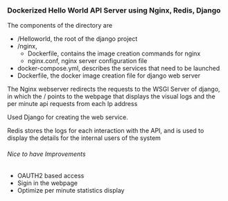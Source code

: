 ### Dockerized Hello World API Server using Nginx, Redis, Django


The components of the directory are 
- /Helloworld, the root of the django project 
- /nginx,
	- Dockerfile, contains the image creation commands for nginx 
	- nginx.conf,  nginx server configuration file
- docker-compose.yml, describes the services that need to be launched 
- Dockerfile, the docker image creation file for django web server


The Nginx webserver redirects the requests to the WSGI Server of django, in which the / points to the webpage that displays the visual logs and the per minute api requests from each Ip address

Used Django for creating the web service.

Redis stores the logs for each interaction with the API, and is used to display the details for the internal users of the system



###### Nice to have Improvements

- OAUTH2 based access
- Sigin in the webpage
- Optimize per minute statistics display 

